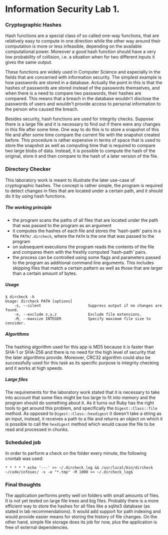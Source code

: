 
# Information Security Lab 1.

### Cryptographic Hashes

Hash functions are a special class of so called one-way functions, that are relatively easy to compute in one direction while the other way around their computation is more or less infeasible, depending on the available computational power. Moreover a good hash function should have a very low probability of collision, i.e. a situation when for two different inputs it gives the same output.

These functions are widely used in Computer Science and especially in the fields that are concerned with information security. The simplest example is how passwords are stored in a database. Actually the point in this is that the hashes of passwords are stored instead of the passwords themselves, and when there is a need to compare two passwords, their hashes are compared. This means that a breach in the database wouldn't disclose the passwords of users and wouldn't provide access to personal information to the person who caused the breach.

Besides security, hash functions are used for integrity checks. Suppose there is a large file and it is necessary to find out if there were any changes in this file after some time. One way to do this is to store a snapshot of this file and after some time compare the current file with the snapshot created before. This procedure is rather expensive in terms of space that is used to store the snapshot as well as computing time that is required to compare two large blobs of data. Instead, it is possible to compute the hash of the original, store it and then compare to the hash of a later version of the file.


### Directory Checker

This laboratory work is meant to illustrate the later use-case of cryptographic hashes. The concept is rather simple, the program is required to detect changes in files that are located under a certain path, and it should do it by using hash functions.


##### The working principle
  - the program scans the paths of all files that are located under the path that was passed to the program as an argument
  - it computes the hashes of each file and stores the 'hash-path' pairs in a file `PATH/.dircheck`, where the `PATH` is the one that was passed to the program
  - on subsequent executions the program reads the contents of the file and compares them with the freshly computed 'hash-path' pairs.
  - the process can be controlled using some flags and parameters passed to the program as additional command line arguments. This includes skipping files that match a certain pattern as well as those that are larger than a certain amount of bytes.


##### Usage
```
$ dircheck -h
Usage: dircheck PATH [options]
    -s, --silent                     Suppress output if no changes are found.
    -e, --exclude x,y,z              Exclude file extensions.
    -M, --maxsize INTEGER            Specify maximum file size to consider.
```


##### Algorithms

The hashing algorithm used for this app is MD5 because it is faster than SHA-1 or SHA-256 and there is no need for the high level of security that the later algorithms provide. Moreover, CRC32 algorithm could also be successfully used for this task as its specific purpose is integrity checking and it works at high speeds.


##### Large files

The requirements for the laboratory work stated that it is necessary to take into account that some files might be too large to fit into memory and the program should do something about it. As it turns out Ruby has the right tools to get around this problem, and specifically the `Digest::Class::file` method. As opposed to `Digest::Class::hexdigest` it doesn't take a string as an input, instead, it receives a path to a file and returns an object on which it is possible to call the `hexdigest` method which would cause the file to be read and processed in chunks.


### Scheduled job

In order to perform a check on the folder every minute, the following crontab was used:
```
* * * * * echo '---' >> ~/.dircheck_log && /usr/local/bin/dircheck ~/code/infosec/ -s -e "*.tmp" -M 1000 >> ~/.dircheck_log$
```


### Final thoughts

The application performs pretty well on folders with small amounts of files. It is not yet tested on large file trees and big files. Probably there is a more efficient way to store the hashes for all files like a sqlite3 database (as stated in lab recommendations). It would add support for path indexing and would provide easier means for storing the history of file changes. On the other hand, simple file storage does its job for now, plus the application is free of external dependencies.
